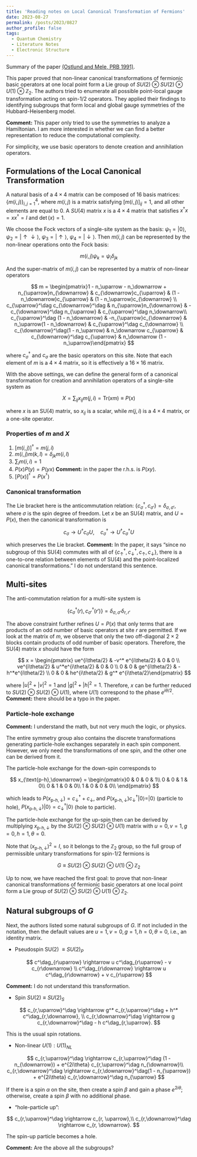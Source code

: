 ```yaml
---
title: 'Reading notes on Local Canonical Transformation of Fermions'
date: 2023-08-27
permalink: /posts/2023/0827
author_profile: false
tags:
  - Quantum Chemistry
  - Literature Notes
  - Electronic Structure
---
```


Summary of the paper
[(Ostlund and Mele, PRB 1991)](https://journals.aps.org/prb/abstract/10.1103/PhysRevB.44.12413).

This paper proved that non-linear canonical transformations of fermionic basic operators at one local point form a Lie group of $SU(2) \otimes SU(2) \otimes U(1) \otimes \mathbb{Z}_2$. The authors tried to enumerate all possible point-local gauge transformation acting on spin-1/2 operators. They applied their findings to identifying subgroups that form local and global gauge symmetries of the Hubbard-Heisenberg model.

**Comment:** This paper only tried to use the symmetries to analyze a Hamiltonian. I am more interested in whether we can find a better representation to reduce the computational complexity.

For simplicity, we use basic operators to denote creation and annihilation operators. 

## Formulations of the Local Canonical Transformation

A natural basis of a $4\times 4$ matrix can be composed of 16 basis matrices: $\{m(i,j)\}_{i,j=1}^4$, where $m(i,j)$ is a matrix satisfying $[m(i,j)]_{ij} = 1$, and all other elements are equal to 0. A $SU(4)$ matrix $x$ is a $4\times 4$ matrix that satisfies $x^\dag x = x x^\dag = I$ and $\det(x) = 1$.

We choose the Fock vectors of a single-site system as the basis: $\psi_1 = |0\rangle$, $\psi_2 = |\uparrow\downarrow\rangle$, $\psi_3 = |\uparrow\rangle$, $\psi_4 = |\downarrow\rangle$. Then $m(i,j)$ can be represented by the non-linear operations onto the Fock basis:

$$
m(i,j) \psi_k = \psi_i \delta_{jk}
$$

And the super-matrix of $m(i,j)$ can be represented by a matrix of non-linear operators

 

$$
m = \begin{pmatrix}1 - n_\uparrow - n_\downarrow + n_{\uparrow}n_{\downarrow} & c_{\downarrow}c_{\uparrow} & (1 - n_\downarrow)c_{\uparrow} & (1 - n_\uparrow)c_{\downarrow} \\ c_{\uparrow}^\dag c_{\downarrow}^\dag &  n_{\uparrow}n_{\downarrow} & -c_{\downarrow}^\dag n_{\uparrow} & c_{\uparrow}^\dag n_\downarrow\\ c_{\uparrow}^\dag (1 - n_\downarrow) & -n_{\uparrow}c_{\downarrow} & n_\uparrow(1 - n_\downarrow) & c_{\uparrow}^\dag c_{\downarrow} \\ c_{\downarrow}^\dag(1 - n_\uparrow) & n_\downarrow c_{\uparrow} & c_{\downarrow}^\dag c_{\uparrow} & n_\downarrow (1 - n_\uparrow)\end{pmatrix}
$$

where $c^\dag_\sigma$ and $c_\sigma$ are the basic operators on this site. Note that each element of $m$ is a $4\times 4$ matrix, so it is effectively a $16\times 16$ matrix.

With the above settings, we can define the general form of a canonical transformation for creation and annihilation operators of a single-site system as

$$
X = \sum_{ij} x_{ij} m(j,i) = \text{Tr}(xm) \equiv P(x)
$$

where $x$ is an SU(4) matrix, so $x_{ij}$ is a scalar, while $m(j,i)$ is a $4\times 4$ matrix, or a one-site operator. 

### Properties of $m$ and $X$

1. $[m(i,j)]^\dag = m(j, i)$
2. $m(i,j)m(k,l) = \delta_{jk}m(i,l)$
3. $\sum_{i}m(i,i) = 1$
4. $P(x)P(y) = P(yx)$ **Comment:** in the paper the r.h.s. is $P(xy)$.
5. $[P(x)]^\dag = P(x^\dag)$

### Canonical transformation

The Lie bracket here is the anticommutation relation: $\{c_\sigma^\dag, c_{\sigma'}\} = \delta_{\sigma,\sigma'}$, where $\sigma$ is the spin degree of freedom. Let $x$ be an SU(4) matrix, and $U = P(x)$, then the canonical transformation is

$$
c_\sigma \rightarrow U^\dag c_\sigma U, \quad c_\sigma^\dag \rightarrow U^\dag c_\sigma^\dag U
$$

which preserves the Lie bracket. **Comment:** In the paper, it says “since no subgroup of this SU(4) commutes with all of $\{c_\uparrow^\dag, c_\downarrow^\dag, c_\uparrow, c_\downarrow\}$, there is a one-to-one relation between elements of SU(4) and the point-localized canonical transformations.” I do not understand this sentence.

## Multi-sites

The anti-commutation relation for a multi-site system is

$$
\{c_{\sigma}^\dag(r), c_{\sigma'}^\dag(r')\} = \delta_{\sigma, \sigma'}\delta_{r,r'}
$$

The above constraint further refines $U = P(x)$ that only terms that are products of an odd number of basic operators at site $r$ are permitted. If we look at the matrix of $m$, we observe that only the two off-diagonal $2\times 2$ blocks contain products of odd number of basic operators. Therefore, the SU(4) matrix $x$ should have the form

$$
x = \begin{pmatrix} ue^{i\theta/2} & -v^* e^{i\theta/2} & 0 & 0 \\ ve^{i\theta/2} & u^*e^{i\theta/2} & 0 & 0 \\ 0 & 0 & ge^{i\theta/2} & -h^*e^{i\theta/2} \\ 0 & 0 & he^{i\theta/2} & g^* e^{i\theta/2}\end{pmatrix}
$$

where $|u|^2 + |v|^2 = 1$  and $|g|^2 + |h|^2 = 1$. Therefore, $x$ can be further reduced to $SU(2) \otimes SU(2) \otimes U(1)$, where $U(1)$ correspond to the phase $e^{i\theta/2}$.  **Comment:** there should be a typo in the paper.

### Particle-hole exchange

**Comment:** I understand the math, but not very much the logic, or physics.

The entire symmetry group also contains the discrete transformations generating particle-hole exchanges separately in each spin component. However, we only need the transformations of one spin, and the other one can be derived from it.

The particle-hole exchange for the down-spin corresponds to 

$$
x_{\text{p-h},\downarrow} = \begin{pmatrix}0 & 0 & 0 & 1\\ 0 & 0 & 1 & 0\\ 0 & 1 & 0 & 0\\ 1 & 0 & 0 & 0\\ \end{pmatrix}
$$

which leads to $P(x_{\text{p-h},\downarrow}) = c_\downarrow^\dag + c_\downarrow$, and $P(x_{\text{p-h},\downarrow}) c_{\downarrow}^\dag |0\rangle = |0\rangle$ (particle to hole), $P(x_{\text{p-h},\downarrow})  |0\rangle = c_{\downarrow}^\dag|0\rangle$ (hole to particle).

The particle-hole exchange for the up-spin then can be derived by multiplying $x_{\text{p-h},\downarrow}$ by the $SU(2) \otimes SU(2) \otimes U(1)$ matrix with $u = 0, v = 1, g = 0, h = 1, \theta = 0$. 

Note that  $(x_{\text{p-h},\downarrow})^2 = I$, so it belongs to the $\mathbb{Z}_2$ group, so the full group of permissible unitary transformations for spin-1/2 fermions is 

$$
G \equiv SU(2) \otimes SU(2) \otimes U(1) \otimes \mathbb{Z}_2
$$

Up to now, we have reached the first goal: to prove that non-linear canonical transformations of fermionic basic operators at one local point form a Lie group of $SU(2) \otimes SU(2) \otimes U(1) \otimes \mathbb{Z}_2$. 

## Natural subgroups of $G$

Next, the authors listed some natural subgroups of $G$. If not included in the notation, then the default values are $u = 1, v = 0, g = 1, h = 0, \theta = 0$, i.e., an identity matrix.

- Pseudospin SU(2) $\equiv SU(2)_P$

$$
c^\dag_{r\uparrow} \rightarrow u c^\dag_{r\uparrow} - v c_{r\downarrow} \\ c^\dag_{r\downarrow} \rightarrow u c^\dag_{r\downarrow} + v c_{r\uparrow} 
$$

**Comment:** I do not understand this transformation.

- Spin $SU(2) \equiv SU(2)_S$

$$
c_{r,\uparrow}^\dag \rightarrow g^* c_{r,\uparrow}^\dag + h^* c^\dag_{r,\downarrow}, \\ c_{r,\downarrow}^\dag \rightarrow g c_{r,\downarrow}^\dag - h c^\dag_{r,\uparrow}.
$$

This is the usual spin rotations.

- Non-linear $U(1): U(1)_{NL}$

$$
c_{r,\uparrow}^\dag \rightarrow c_{r,\uparrow}^\dag (1 - n_{\downarrow}) + e^{2i\theta} c_{r,\uparrow}^\dag n_{\downarrow}\\ c_{r,\downarrow}^\dag  \rightarrow c_{r,\downarrow}^\dag(1 - n_{\uparrow}) + e^{2i\theta} c_{r,\downarrow}^\dag n_{\uparrow}
$$

If there is a spin $\alpha$ on the site, then create a spin $\beta$ and gain a phase $e^{2i\theta}$; otherwise, create a spin $\beta$ with no additional phase.

- “hole-particle up”:

$$
c_{r,\uparrow}^\dag \rightarrow c_{r, \uparrow},\\  c_{r,\downarrow}^\dag \rightarrow c_{r, \downarrow}.
$$

The spin-up particle becomes a hole.

**Comment:** Are the above all the subgroups?

